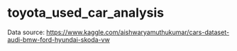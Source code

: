 # toyota_used_car_analysis
Data source: https://www.kaggle.com/aishwaryamuthukumar/cars-dataset-audi-bmw-ford-hyundai-skoda-vw
